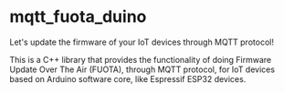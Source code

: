 # mqtt_fuota_duino

Let's update the firmware of your IoT devices through MQTT protocol!

This is a C++ library that provides the functionality of doing Firmware Update Over The Air (FUOTA), through MQTT protocol, for IoT devices based on Arduino software core, like Espressif ESP32 devices.
